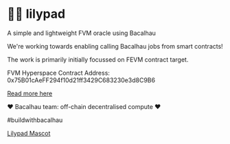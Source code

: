 # 🌺🐸 lilypad
A simple and lightweight FVM oracle using Bacalhau


We're working towards enabling calling Bacalhau jobs from smart contracts! 

The work is primarily initially focussed on FEVM contract target.

FVM Hyperspace Contract Address: 0x75B01cAeFF294f10d21ff3429C683230e3d8C9B6

[Read more here](https://bit.ly/project-lilypad)

❤️ Bacalhau team: off-chain decentralised compute ❤️

#buildwithbacalhau


[Lilypad Mascot](https://bafybeid6oeuyu2rwe2hvphisbzkti2pi32lncg2bziinqo4lnkmjtwdht4.ipfs.w3s.link/outputs/image0.png)
